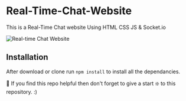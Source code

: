 # Real-Time-Chat-Website
This is a Real-Time Chat website Using HTML CSS JS &amp; Socket.io

![Real-time Chat Website](https://github.com/bibek1123/Real-Time-Chat-Website/blob/master/chat%20website%20pic.png?raw=true)


## Installation 
After download or clone run `npm install` to install all the dependancies.

🙏 If you find this repo helpful then don't forget to give a start ❇️ to this repository. :)
